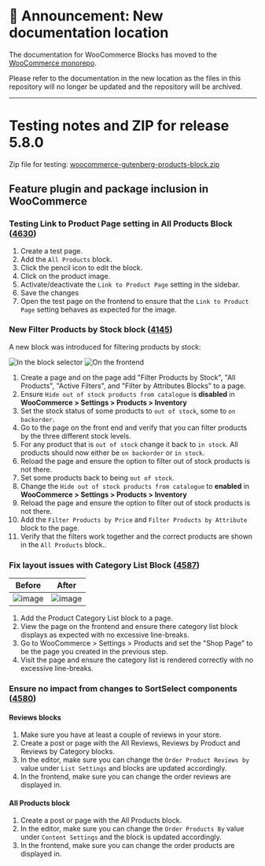 # 📣 Announcement: New documentation location

The documentation for WooCommerce Blocks has moved to the [WooCommerce monorepo](https://github.com/woocommerce/woocommerce/tree/trunk/plugins/woocommerce-blocks/docs/).

Please refer to the documentation in the new location as the files in this repository will no longer be updated and the repository will be archived.

---

# Testing notes and ZIP for release 5.8.0

Zip file for testing: [woocommerce-gutenberg-products-block.zip](https://github.com/woocommerce/woocommerce-gutenberg-products-block/files/7083656/woocommerce-gutenberg-products-block.zip)

## Feature plugin and package inclusion in WooCommerce

### Testing Link to Product Page setting in All Products Block ([4630](https://github.com/woocommerce/woocommerce-gutenberg-products-block/pull/4630))

1. Create a test page.
2. Add the `All Products` block.
3. Click the pencil icon to edit the block.
4. Click on the product image.
5. Activate/deactivate the `Link to Product Page` setting in the sidebar.
6. Save the changes
7. Open the test page on the frontend to ensure that the `Link to Product Page` setting behaves as expected for the image.

### New Filter Products by Stock block ([4145](https://github.com/woocommerce/woocommerce-gutenberg-products-block/pull/4145))

A new block was introduced for filtering products by stock:

![In the block selector](https://user-images.githubusercontent.com/10712881/116401771-ada97480-a83c-11eb-84c0-a67a6562b7ee.png)
![On the frontend](https://user-images.githubusercontent.com/10712881/116402010-f2351000-a83c-11eb-9e30-6e4d5d2cfadc.png)

1. Create a page and on the page add "Filter Products by Stock", "All Products", "Active Filters", and "Filter by Attributes Blocks" to a page.
2. Ensure `Hide out of stock products from catalogue` is **disabled** in **WooCommerce > Settings > Products > Inventory**
3. Set the stock status of some products to `out of stock`, some to `on backorder`.
4. Go to the page on the front end and verify that you can filter products by the three different stock levels.
5. For any product that is `out of stock` change it back to `in stock`. All products should now either be `on backorder` or `in stock`.
6. Reload the page and ensure the option to filter out of stock products is not there.
7. Set some products back to being `out of stock`.
8. Change the `Hide out of stock products from catalogue` to **enabled** in **WooCommerce > Settings > Products > Inventory**
9. Reload the page and ensure the option to filter out of stock products is not there.
10. Add the `Filter Products by Price` and `Filter Products by Attribute` block to the page.
11. Verify that the filters work together and the correct products are shown in the `All Products` block..

### Fix layout issues with Category List Block ([4587](https://github.com/woocommerce/woocommerce-gutenberg-products-block/pull/4587))

| Before                                                                                                         | After                                                                                                          |
| -------------------------------------------------------------------------------------------------------------- | -------------------------------------------------------------------------------------------------------------- |
| ![image](https://user-images.githubusercontent.com/5656702/129597106-6162e3f7-d12a-4dd1-8e84-a81a69a05195.png) | ![image](https://user-images.githubusercontent.com/5656702/129597035-eb6b2f63-219e-4a49-9d77-344d369c9115.png) |

1. Add the Product Category List block to a page.
2. View the page on the frontend and ensure there category list block displays as expected with no excessive line-breaks.
3. Go to WooCommerce > Settings > Products and set the "Shop Page" to be the page you created in the previous step.
4. Visit the page and ensure the category list is rendered correctly with no excessive line-breaks.

### Ensure no impact from changes to SortSelect components ([4580](https://github.com/woocommerce/woocommerce-gutenberg-products-block/pull/4580))

#### Reviews blocks

1. Make sure you have at least a couple of reviews in your store.
2. Create a post or page with the All Reviews, Reviews by Product and Reviews by Category blocks.
3. In the editor, make sure you can change the `Order Product Reviews by` value under `List Settings` and blocks are updated accordingly.
4. In the frontend, make sure you can change the order reviews are displayed in.

#### All Products block

1. Create a post or page with the All Products block.
2. In the editor, make sure you can change the `Order Products By` value under `Content Settings` and the block is updated accordingly.
3. In the frontend, make sure you can change the order products are displayed in.
